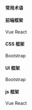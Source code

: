 #### 常用术语

#### 前端框架

Vue React



#### CSS 框架 

Bootstrap



#### UI 框架

Bootstrap



#### js 框架

Vue React